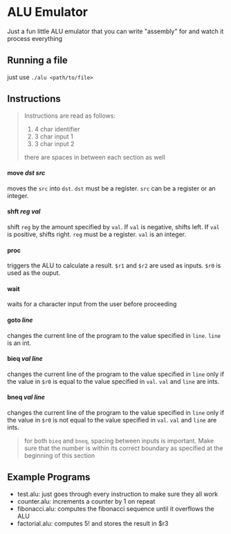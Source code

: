 # ALU Emulator

Just a fun little ALU emulator that you can write "assembly" for and watch it process everything

## Running a file

just use `./alu <path/to/file>`

## Instructions

> Instructions are read as follows:
> 1. 4 char identifier
> 2. 3 char input 1
> 3. 3 char input 2
>    
> there are spaces in between each section as well

#### move *dst* *src*

moves the `src` into `dst`. `dst` must be a register. `src` can be a register or an integer.

#### shft *reg* *val*

shift `reg` by the amount specified by `val`. If `val` is negative, shifts left. If `val` is positive, shifts right.
`reg` must be a register. `val` is an integer.

#### proc

triggers the ALU to calculate a result. `$r1` and `$r2` are used as inputs. `$r0` is used as the ouput.

#### wait

waits for a character input from the user before proceeding

#### goto *line*

changes the current line of the program to the value specified in `line`. `line` is an int.

#### bieq *val* *line*

changes the current line of the program to the value specified in `line` only if the value in `$r0` is equal to the value specified in `val`. `val` and `line` are ints.

#### bneq *val* *line*

changes the current line of the program to the value specified in `line` only if the value in `$r0` is not equal to the value specified in `val`. `val` and `line` are ints.

> for both `bieq` and `bneq`, spacing between inputs is important. Make sure that the number is within its correct boundary as specified at the beginning of this section

## Example Programs

- test.alu: just goes through every instruction to make sure they all work
- counter.alu: increments a counter by 1 on repeat
- fibonacci.alu: computes the fibonacci sequence until it overflows the ALU
- factorial.alu: computes 5! and stores the result in $r3
